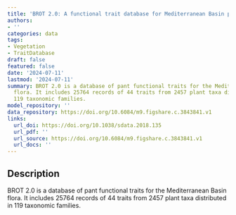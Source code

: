 ```yaml
---
title: 'BROT 2.0: A functional trait database for Mediterranean Basin plants'
authors:
- ''
categories: data
tags:
- Vegetation
- TraitDatabase
draft: false
featured: false
date: '2024-07-11'
lastmod: '2024-07-11'
summary: BROT 2.0 is a database of pant functional traits for the Mediterranean Basin
  flora. It includes 25764 records of 44 traits from 2457 plant taxa distributed in
  119 taxonomic families.
model_repository: ''
data_repository: https://doi.org/10.6084/m9.figshare.c.3843841.v1
links:
  url_doi: https://doi.org/10.1038/sdata.2018.135
  url_pdf: ''
  url_source: https://doi.org/10.6084/m9.figshare.c.3843841.v1
  url_docs: ''
---
```


## Description

BROT 2.0 is a database of pant functional traits for the Mediterranean Basin flora. It includes 25764 records of 44 traits from 2457 plant taxa distributed in 119 taxonomic families.

